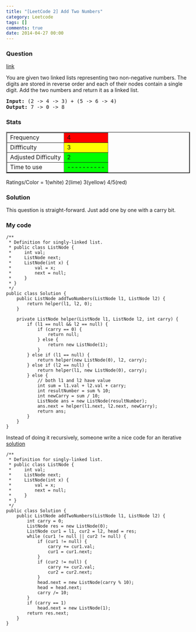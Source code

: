 ```yaml
---
title: "[LeetCode 2] Add Two Numbers"
category: Leetcode
tags: []
comments: true
date: 2014-04-27 00:00
---
```



### Question

[link](http://oj.leetcode.com/problems/add-two-numbers/)

<div class="question-content">
    <p></p>
    <p>You are given two linked lists representing two non-negative numbers. The digits are stored in reverse order and each of their nodes contain a single digit. Add the two numbers and return it as a linked list.</p>
    <p style="font-family:monospace">
    <b>Input:</b> (2 -&gt; 4 -&gt; 3) + (5 -&gt; 6 -&gt; 4)<br>
    <b>Output:</b> 7 -&gt; 0 -&gt; 8</p>
    <p></p>
</div>

### Stats

<table border="2">
	<tr>
		<td>Frequency</td>
		<td bgcolor="red">4</td>
	</tr>
	<tr>
		<td>Diffficulty</td>
		<td bgcolor="yellow">3</td>
	</tr>
	<tr>
		<td>Adjusted Difficulty</td>
		<td bgcolor="lime">2</td>
	</tr>
	<tr>
		<td>Time to use</td>
		<td bgcolor="lime">----------</td>
	</tr>
</table>

Ratings/Color = 1(white) 2(lime) 3(yellow) 4/5(red)

### Solution

This question is straight-forward. Just add one by one with a carry bit.

### My code

    /**
     * Definition for singly-linked list.
     * public class ListNode {
     *     int val;
     *     ListNode next;
     *     ListNode(int x) {
     *         val = x;
     *         next = null;
     *     }
     * }
     */
    public class Solution {
        public ListNode addTwoNumbers(ListNode l1, ListNode l2) {
            return helper(l1, l2, 0);
        }

        private ListNode helper(ListNode l1, ListNode l2, int carry) {
            if (l1 == null && l2 == null) {
                if (carry == 0) {
                    return null;
                } else {
                    return new ListNode(1);
                }
            } else if (l1 == null) {
                return helper(new ListNode(0), l2, carry);
            } else if (l2 == null) {
                return helper(l1, new ListNode(0), carry);
            } else {
                // both l1 and l2 have value
                int sum = l1.val + l2.val + carry;
                int resultNumber = sum % 10;
                int newCarry = sum / 10;
                ListNode ans = new ListNode(resultNumber);
                ans.next = helper(l1.next, l2.next, newCarry);
                return ans;
            }
        }
    }

Instead of doing it recursively, someone write a nice code for an iterative [solution](http://gongxuns.blogspot.sg/2012/12/leetcodeadd-two-numbers.html)

    /**
     * Definition for singly-linked list.
     * public class ListNode {
     *     int val;
     *     ListNode next;
     *     ListNode(int x) {
     *         val = x;
     *         next = null;
     *     }
     * }
     */
    public class Solution {
        public ListNode addTwoNumbers(ListNode l1, ListNode l2) {
            int carry = 0;
            ListNode res = new ListNode(0);
            ListNode cur1 = l1, cur2 = l2, head = res;
            while (cur1 != null || cur2 != null) {
                if (cur1 != null) {
                    carry += cur1.val;
                    cur1 = cur1.next;
                }
                if (cur2 != null) {
                    carry += cur2.val;
                    cur2 = cur2.next;
                }
                head.next = new ListNode(carry % 10);
                head = head.next;
                carry /= 10;
            }
            if (carry == 1)
                head.next = new ListNode(1);
            return res.next;
        }
    }

